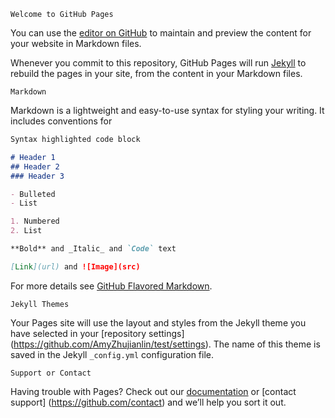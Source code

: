     Welcome to GitHub Pages

  You can use the [editor on GitHub](https://github.com/AmyZhujianlin/test/edit/master/README.md) to maintain and preview the content     for your website in Markdown files.

  Whenever you commit to this repository, GitHub Pages will run [Jekyll](https://jekyllrb.com/) to rebuild the pages in your site, from   the content in your Markdown files.

    Markdown

  Markdown is a lightweight and easy-to-use syntax for styling your writing. It includes conventions for

  ```markdown
  Syntax highlighted code block

  # Header 1
  ## Header 2
  ### Header 3

  - Bulleted
  - List

  1. Numbered
  2. List

  **Bold** and _Italic_ and `Code` text

  [Link](url) and ![Image](src)
  ```

  For more details see [GitHub Flavored Markdown](https://guides.github.com/features/mastering-markdown/).

    Jekyll Themes

  Your Pages site will use the layout and styles from the Jekyll theme you have selected in your [repository settings]                     (https://github.com/AmyZhujianlin/test/settings). The name of this theme is saved in the Jekyll `_config.yml` configuration file.

    Support or Contact

  Having trouble with Pages? Check out our [documentation](https://help.github.com/categories/github-pages-basics/) or [contact support]   (https://github.com/contact) and we’ll help you sort it out.
